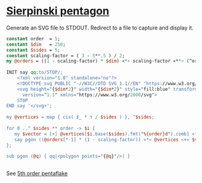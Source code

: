 [1]: https://rosettacode.org/wiki/Sierpinski_pentagon

# [Sierpinski pentagon][1]

Generate an SVG file to STDOUT. Redirect to a file to capture and display it.

```perl
constant order  = 5;
constant $dim   = 250;
constant $sides = 5;
constant scaling-factor = ( 3 - 5**.5 ) / 2;
my @orders = ((1 - scaling-factor) * $dim) «*» scaling-factor «**» (^order);
 
INIT say qq:to/STOP/;
    <?xml version="1.0" standalone="no"?>
    <!DOCTYPE svg PUBLIC "-//W3C//DTD SVG 1.1//EN" "https://www.w3.org/Graphics/SVG/1.1/DTD/svg11.dtd">
    <svg height="{$dim*2}" width="{$dim*2}" style="fill:blue" transform="translate($dim,$dim) rotate(-18)"
      version="1.1" xmlns="https://www.w3.org/2000/svg">
    STOP
END say '</svg>';
 
my @vertices = map { cis( $_ * τ / $sides ) }, ^$sides;
 
for 0 ..^ $sides ** order -> $i {
   my $vector = [+] @vertices[$i.base($sides).fmt("%{order}d").comb] «*» @orders;
   say pgon ((@orders[*-1] * (1 - scaling-factor)) «*» @vertices «+» $vector)».reals».fmt("%0.3f");
};
 
sub pgon (@q) { qq|<polygon points="{@q}"/>| }
 
```


See [5th order pentaflake](https://rosettacode.org/mw/images/5/57/Perl6_pentaflake.svg)